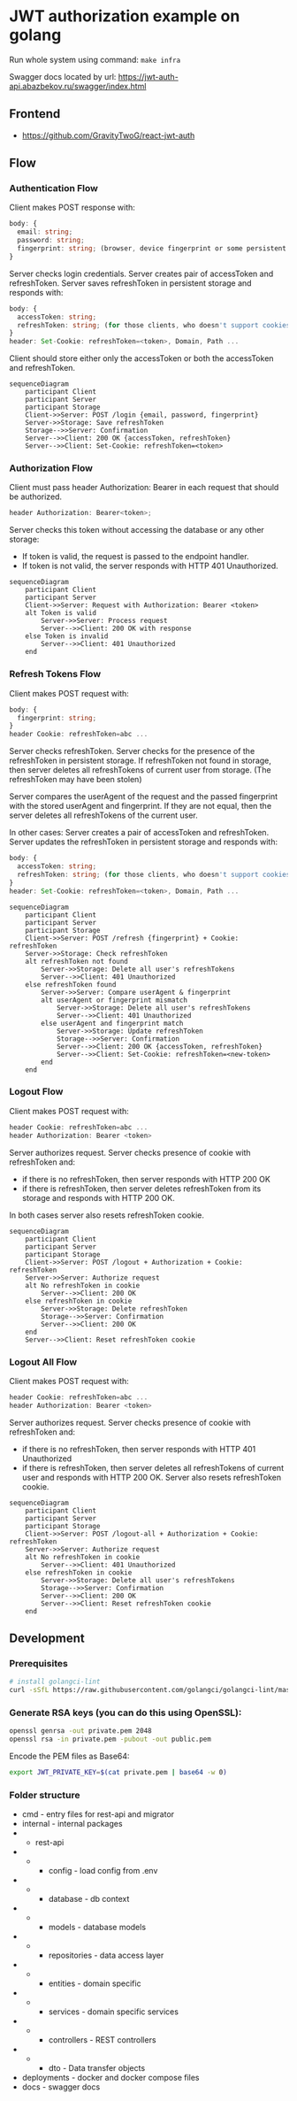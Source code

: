 # JWT authorization example on golang

Run whole system using command: `make infra`

Swagger docs located by url: https://jwt-auth-api.abazbekov.ru/swagger/index.html

## Frontend

- https://github.com/GravityTwoG/react-jwt-auth

## Flow

### Authentication Flow

Client makes POST response with:

```typescript
body: {
  email: string;
  password: string;
  fingerprint: string; (browser, device fingerprint or some persistent id stored on device)
}
```

Server checks login credentials.
Server creates pair of accessToken and refreshToken. Server saves refreshToken in persistent storage and responds with:

```typescript
body: {
  accessToken: string;
  refreshToken: string; (for those clients, who doesn't support cookies)
}
header: Set-Cookie: refreshToken=<token>, Domain, Path ...
```

Client should store either only the accessToken or both the accessToken and refreshToken.

```mermaid
sequenceDiagram
    participant Client
    participant Server
    participant Storage
    Client->>Server: POST /login {email, password, fingerprint}
    Server->>Storage: Save refreshToken
    Storage-->>Server: Confirmation
    Server-->>Client: 200 OK {accessToken, refreshToken}
    Server-->>Client: Set-Cookie: refreshToken=<token>
```

### Authorization Flow

Client must pass header Authorization: Bearer <token> in each request that should be authorized.

```typescript
header Authorization: Bearer<token>;
```

Server checks this token without accessing the database or any other storage:

- If token is valid, the request is passed to the endpoint handler.
- If token is not valid, the server responds with HTTP 401 Unauthorized.

```mermaid
sequenceDiagram
    participant Client
    participant Server
    Client->>Server: Request with Authorization: Bearer <token>
    alt Token is valid
        Server->>Server: Process request
        Server-->>Client: 200 OK with response
    else Token is invalid
        Server-->>Client: 401 Unauthorized
    end
```

### Refresh Tokens Flow

Client makes POST request with:

```typescript
body: {
  fingerprint: string;
}
header Cookie: refreshToken=abc ...
```

Server checks refreshToken.
Server checks for the presence of the refreshToken in persistent storage.
If refreshToken not found in storage, then server deletes all refreshTokens of current user from storage. (The refreshToken may have been stolen)

Server compares the userAgent of the request and the passed fingerprint with the stored userAgent and fingerprint. If they are not equal, then the server deletes all refreshTokens of the current user.

In other cases:
Server creates a pair of accessToken and refreshToken. Server updates the refreshToken in persistent storage and responds with:

```typescript
body: {
  accessToken: string;
  refreshToken: string; (for those clients, who doesn't support cookies)
}
header: Set-Cookie: refreshToken=<token>, Domain, Path ...
```

```mermaid
sequenceDiagram
    participant Client
    participant Server
    participant Storage
    Client->>Server: POST /refresh {fingerprint} + Cookie: refreshToken
    Server->>Storage: Check refreshToken
    alt refreshToken not found
        Server->>Storage: Delete all user's refreshTokens
        Server-->>Client: 401 Unauthorized
    else refreshToken found
        Server->>Server: Compare userAgent & fingerprint
        alt userAgent or fingerprint mismatch
            Server->>Storage: Delete all user's refreshTokens
            Server-->>Client: 401 Unauthorized
        else userAgent and fingerprint match
            Server->>Storage: Update refreshToken
            Storage-->>Server: Confirmation
            Server-->>Client: 200 OK {accessToken, refreshToken}
            Server-->>Client: Set-Cookie: refreshToken=<new-token>
        end
    end
```

### Logout Flow

Client makes POST request with:

```typescript
header Cookie: refreshToken=abc ...
header Authorization: Bearer <token>
```

Server authorizes request.
Server checks presence of cookie with refreshToken and:

- if there is no refreshToken, then server responds with HTTP 200 OK
- if there is refreshToken, then server deletes refreshToken from its storage and responds with HTTP 200 OK.

In both cases server also resets refreshToken cookie.

```mermaid
sequenceDiagram
    participant Client
    participant Server
    participant Storage
    Client->>Server: POST /logout + Authorization + Cookie: refreshToken
    Server->>Server: Authorize request
    alt No refreshToken in cookie
        Server-->>Client: 200 OK
    else refreshToken in cookie
        Server->>Storage: Delete refreshToken
        Storage-->>Server: Confirmation
        Server-->>Client: 200 OK
    end
    Server-->>Client: Reset refreshToken cookie
```

### Logout All Flow

Client makes POST request with:

```typescript
header Cookie: refreshToken=abc ...
header Authorization: Bearer <token>
```

Server authorizes request.
Server checks presence of cookie with refreshToken and:

- if there is no refreshToken, then server responds with HTTP 401 Unauthorized
- if there is refreshToken, then server deletes all refreshTokens of current user and responds with HTTP 200 OK. Server also resets refreshToken cookie.

```mermaid
sequenceDiagram
    participant Client
    participant Server
    participant Storage
    Client->>Server: POST /logout-all + Authorization + Cookie: refreshToken
    Server->>Server: Authorize request
    alt No refreshToken in cookie
        Server-->>Client: 401 Unauthorized
    else refreshToken in cookie
        Server->>Storage: Delete all user's refreshTokens
        Storage-->>Server: Confirmation
        Server-->>Client: 200 OK
        Server-->>Client: Reset refreshToken cookie
    end
```

## Development

### Prerequisites

```sh
# install golangci-lint
curl -sSfL https://raw.githubusercontent.com/golangci/golangci-lint/master/install.sh | sh -s -- -b $(go env GOPATH)/bin v1.59.1
```

### Generate RSA keys (you can do this using OpenSSL):

```sh
openssl genrsa -out private.pem 2048
openssl rsa -in private.pem -pubout -out public.pem
```

Encode the PEM files as Base64:

```sh
export JWT_PRIVATE_KEY=$(cat private.pem | base64 -w 0)
```

### Folder structure

- cmd - entry files for rest-api and migrator
- internal - internal packages
- - rest-api
- - - config - load config from .env
- - - database - db context
- - - models - database models
- - - repositories - data access layer
- - - entities - domain specific
- - - services - domain specific services
- - - controllers - REST controllers
- - - dto - Data transfer objects
- deployments - docker and docker compose files
- docs - swagger docs

```

```

```

```
